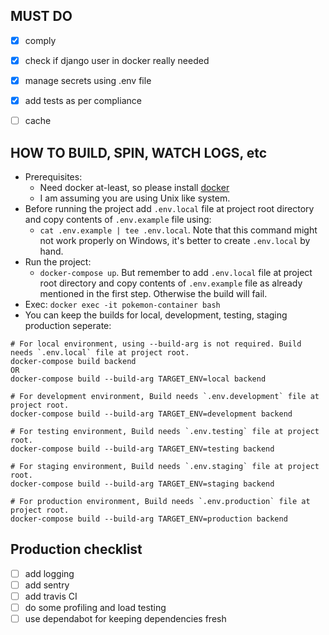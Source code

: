 ## MUST DO
- [x] comply
- [x] check if django user in docker really needed 
- [x] manage secrets using .env file
- [x] add tests as per compliance
- [ ] cache


## HOW TO BUILD, SPIN, WATCH LOGS, etc
- Prerequisites: 
  - Need docker at-least, so please install [docker](https://docs.docker.com/get-docker/)
  - I am assuming you are using Unix like system. 
- Before running the project add `.env.local` file at project root directory and copy contents of `.env.example` file using:
  - `cat .env.example | tee .env.local`. Note that this command might not work properly on Windows, it's better to create `.env.local` by hand.
- Run the project:
  - `docker-compose up`. But remember to add `.env.local` file at project root directory and copy contents of `.env.example` file as already mentioned in the first step. Otherwise the build will fail.
- Exec: `docker exec -it pokemon-container bash`
- You can keep the builds for local, development, testing, staging production seperate: 
```
# For local environment, using --build-arg is not required. Build needs `.env.local` file at project root.
docker-compose build backend
OR
docker-compose build --build-arg TARGET_ENV=local backend

# For development environment, Build needs `.env.development` file at project root.
docker-compose build --build-arg TARGET_ENV=development backend

# For testing environment, Build needs `.env.testing` file at project root.
docker-compose build --build-arg TARGET_ENV=testing backend

# For staging environment, Build needs `.env.staging` file at project root.
docker-compose build --build-arg TARGET_ENV=staging backend

# For production environment, Build needs `.env.production` file at project root.
docker-compose build --build-arg TARGET_ENV=production backend
```


## Production checklist
- [ ] add logging
- [ ] add sentry 
- [ ] add travis CI
- [ ] do some profiling and load testing
- [ ] use dependabot for keeping dependencies fresh